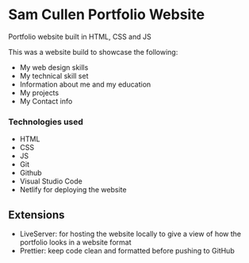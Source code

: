 # Sam Cullen Portfolio Website
Portfolio website built in HTML, CSS and JS

This was a website build to showcase the following:
* My web design skills
* My technical skill set
* Information about me and my education
* My projects
* My Contact info

### Technologies used
* HTML
* CSS
* JS
* Git
* Github
* Visual Studio Code
* Netlify for deploying the website
## Extensions
* LiveServer: for hosting the website locally to give  a view of how the portfolio looks in a website format
* Prettier: keep code clean and formatted before pushing to GitHub
